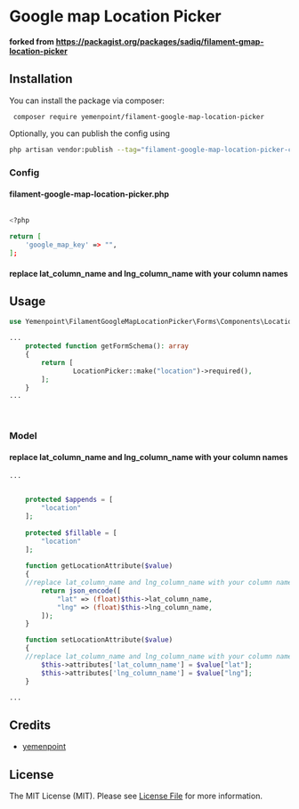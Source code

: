 # Google map Location Picker
#### forked from https://packagist.org/packages/sadiq/filament-gmap-location-picker

## Installation

You can install the package via composer:

```bash
 composer require yemenpoint/filament-google-map-location-picker
```

Optionally, you can publish the config using

```bash
php artisan vendor:publish --tag="filament-google-map-location-picker-config"
```
### Config
#### filament-google-map-location-picker.php
```bash

<?php

return [
    'google_map_key' => "",
];


```

#### replace lat_column_name and lng_column_name with your column names

## Usage

```php
use Yemenpoint\FilamentGoogleMapLocationPicker\Forms\Components\LocationPicker;

...
    protected function getFormSchema(): array
    {
        return [
                LocationPicker::make("location")->required(),
        ];
    }
...
```

<div align="center">
    <img src="https://github.com/yemenpoint/filament-google-map-location-picker/blob/main/images/image1.png" alt="">
</div>
<br/>

####  

### Model

#### replace lat_column_name and lng_column_name with your column names

```php
...


    protected $appends = [
        "location"
    ];
    
    protected $fillable = [
        "location"
    ];
    
    function getLocationAttribute($value)
    {
    //replace lat_column_name and lng_column_name with your column names
        return json_encode([
            "lat" => (float)$this->lat_column_name,
            "lng" => (float)$this->lng_column_name,
        ]);
    }

    function setLocationAttribute($value)
    {
    //replace lat_column_name and lng_column_name with your column names
        $this->attributes['lat_column_name'] = $value["lat"];
        $this->attributes['lng_column_name'] = $value["lng"];
    }

...
```

## Credits

- [yemenpoint](https://github.com/yemenpoint)

## License

The MIT License (MIT). Please see [License File](LICENSE.md) for more information.
